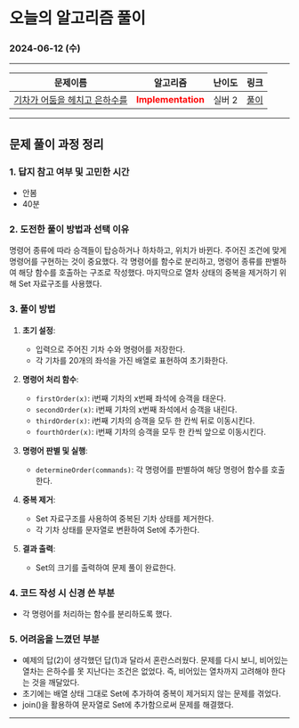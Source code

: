 # **오늘의 알고리즘 풀이**
### 2024-06-12 (수)
---

문제이름|알고리즘|난이도|링크|
|:---:|:---:|:---:|:---:|
|[기차가 어둠을 헤치고 은하수를](https://www.acmicpc.net/problem/27958)|<span style="color:red">**Implementation**</span>|실버 2|[풀이](https://github.com/hotchapa/Algorithm/blob/main/JS/Baekjoon/15787.js)|

---

## 문제 풀이 과정 정리

### 1. 답지 참고 여부 및 고민한 시간
- 안봄
- 40분

### 2. 도전한 풀이 방법과 선택 이유
명령어 종류에 따라 승객들이 탑승하거나 하차하고, 위치가 바뀐다. 주어진 조건에 맞게 명령어를 구현하는 것이 중요했다. 각 명령어를 함수로 분리하고, 명령어 종류를 판별하여 해당 함수를 호출하는 구조로 작성했다. 마지막으로 열차 상태의 중복을 제거하기 위해 Set 자료구조를 사용했다.

### 3. 풀이 방법

1. **초기 설정**:
   - 입력으로 주어진 기차 수와 명령어를 저장한다.
   - 각 기차를 20개의 좌석을 가진 배열로 표현하여 초기화한다.

2. **명령어 처리 함수**:
   - `firstOrder(x)`: i번째 기차의 x번째 좌석에 승객을 태운다.
   - `secondOrder(x)`: i번째 기차의 x번째 좌석에서 승객을 내린다.
   - `thirdOrder(x)`: i번째 기차의 승객을 모두 한 칸씩 뒤로 이동시킨다.
   - `fourthOrder(x)`: i번째 기차의 승객을 모두 한 칸씩 앞으로 이동시킨다.

3. **명령어 판별 및 실행**:
   - `determineOrder(commands)`: 각 명령어를 판별하여 해당 명령어 함수를 호출한다.

4. **중복 제거**:
   - Set 자료구조를 사용하여 중복된 기차 상태를 제거한다.
   - 각 기차 상태를 문자열로 변환하여 Set에 추가한다.

5. **결과 출력**:
   - Set의 크기를 출력하여 문제 풀이 완료한다.

### 4. 코드 작성 시 신경 쓴 부분

- 각 명령어를 처리하는 함수를 분리하도록 했다.

### 5. 어려움을 느꼈던 부분

- 예제의 답(2)이 생각했던 답(1)과 달라서 혼란스러웠다. 문제를 다시 보니, 비어있는 열차는 은하수를 못 지난다는 조건은 없었다. 즉,    비어있는 열차까지 고려해야 한다는 것을 깨달았다.
- 초기에는 배열 상태 그대로 Set에 추가하여 중복이 제거되지 않는 문제를 겪었다.
- join()을 활용하여 문자열로 Set에 추가함으로써 문제를 해결했다.

---
